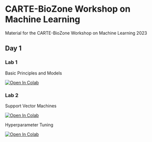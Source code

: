 # CARTE-BioZone Workshop on Machine Learning
Material for the CARTE-BioZone Workshop on Machine Learning 2023


## Day 1

### Lab 1

Basic Principles and Models 

[![Open In Colab](https://colab.research.google.com/assets/colab-badge.svg)](https://colab.research.google.com/github/alexwolson/carte-biozone-workshop/blob/main/Lab-1-1.ipynb)

### Lab 2

Support Vector Machines

[![Open In Colab](https://colab.research.google.com/assets/colab-badge.svg)](https://colab.research.google.com/github/alexwolson/carte-biozone-workshop/blob/main/SVMs.ipynb)

Hyperparameter Tuning

[![Open In Colab](https://colab.research.google.com/assets/colab-badge.svg)](https://colab.research.google.com/github/alexwolson/carte-biozone-workshop/blob/main/Lab-1-2.ipynb)